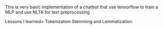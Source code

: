 This ia very basic implementation of a chatbot that use tensorflow to train a MLP and use NLTK for text preprocessing

Lessons I learned>
    Tokenization
    Stemming and Lemmatization.
